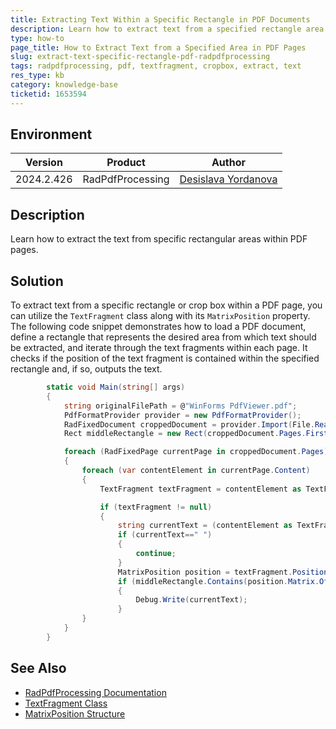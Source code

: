 ```yaml
---
title: Extracting Text Within a Specific Rectangle in PDF Documents
description: Learn how to extract text from a specified rectangle area within PDF pages using RadPdfProcessing.
type: how-to
page_title: How to Extract Text from a Specified Area in PDF Pages
slug: extract-text-specific-rectangle-pdf-radpdfprocessing
tags: radpdfprocessing, pdf, textfragment, cropbox, extract, text
res_type: kb
category: knowledge-base
ticketid: 1653594
---
```


## Environment

| Version | Product | Author | 
| --- | --- | ---- | 
| 2024.2.426| RadPdfProcessing |[Desislava Yordanova](https://www.telerik.com/blogs/author/desislava-yordanova)| 

## Description

Learn how to extract the text from specific rectangular areas within PDF pages. 

## Solution

To extract text from a specific rectangle or crop box within a PDF page, you can utilize the `TextFragment` class along with its `MatrixPosition` property. The following code snippet demonstrates how to load a PDF document, define a rectangle that represents the desired area from which text should be extracted, and iterate through the text fragments within each page. It checks if the position of the text fragment is contained within the specified rectangle and, if so, outputs the text.

```csharp
        static void Main(string[] args)
        {
            string originalFilePath = @"WinForms PdfViewer.pdf";
            PdfFormatProvider provider = new PdfFormatProvider();
            RadFixedDocument croppedDocument = provider.Import(File.ReadAllBytes(originalFilePath));
            Rect middleRectangle = new Rect(croppedDocument.Pages.First().Size.Width/2, croppedDocument.Pages.First().Size.Height / 3, croppedDocument.Pages.First().Size.Width, croppedDocument.Pages.First().Size.Height / 3);

            foreach (RadFixedPage currentPage in croppedDocument.Pages)
            {
                foreach (var contentElement in currentPage.Content)
                {
                    TextFragment textFragment = contentElement as TextFragment;

                    if (textFragment != null)
                    {
                        string currentText = (contentElement as TextFragment).Text;
                        if (currentText==" ")
                        {
                            continue;
                        }
                        MatrixPosition position = textFragment.Position as MatrixPosition;
                        if (middleRectangle.Contains(position.Matrix.OffsetX, position.Matrix.OffsetY))
                        {
                            Debug.Write(currentText);
                        }
                }
            }
        }
```



## See Also

- [RadPdfProcessing Documentation](https://docs.telerik.com/devtools/document-processing/libraries/radpdfprocessing/overview)
- [TextFragment Class](https://docs.telerik.com/devtools/document-processing/libraries/radpdfprocessing/model/textfragment)
- [MatrixPosition Structure](https://docs.telerik.com/devtools/document-processing/libraries/radpdfprocessing/concepts/position#matrixposition)
